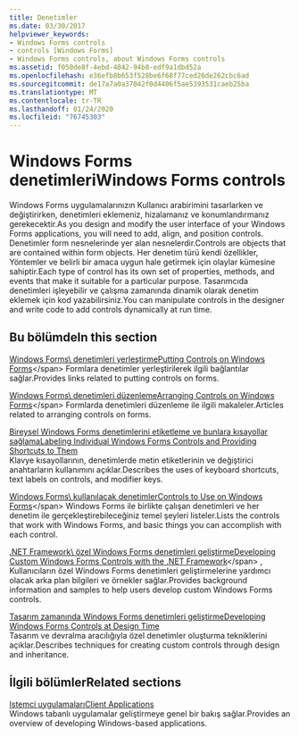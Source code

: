 ```yaml
---
title: Denetimler
ms.date: 03/30/2017
helpviewer_keywords:
- Windows Forms controls
- controls [Windows Forms]
- Windows Forms controls, about Windows Forms controls
ms.assetid: f050de8f-4ebd-4042-94b8-edf9a1dbd52a
ms.openlocfilehash: e36efb8b653f528be6f68f77ced26de262cbc6ad
ms.sourcegitcommit: de17a7a0a37042f0d4406f5ae5393531caeb25ba
ms.translationtype: MT
ms.contentlocale: tr-TR
ms.lasthandoff: 01/24/2020
ms.locfileid: "76745303"
---
```

# <a name="windows-forms-controls"></a><span data-ttu-id="a51ef-102">Windows Forms denetimleri</span><span class="sxs-lookup"><span data-stu-id="a51ef-102">Windows Forms controls</span></span>

<span data-ttu-id="a51ef-103">Windows Forms uygulamalarınızın Kullanıcı arabirimini tasarlarken ve değiştirirken, denetimleri eklemeniz, hizalamanız ve konumlandırmanız gerekecektir.</span><span class="sxs-lookup"><span data-stu-id="a51ef-103">As you design and modify the user interface of your Windows Forms applications, you will need to add, align, and position controls.</span></span> <span data-ttu-id="a51ef-104">Denetimler form nesnelerinde yer alan nesnelerdir.</span><span class="sxs-lookup"><span data-stu-id="a51ef-104">Controls are objects that are contained within form objects.</span></span> <span data-ttu-id="a51ef-105">Her denetim türü kendi özellikler, Yöntemler ve belirli bir amaca uygun hale getirmek için olaylar kümesine sahiptir.</span><span class="sxs-lookup"><span data-stu-id="a51ef-105">Each type of control has its own set of properties, methods, and events that make it suitable for a particular purpose.</span></span> <span data-ttu-id="a51ef-106">Tasarımcıda denetimleri işleyebilir ve çalışma zamanında dinamik olarak denetim eklemek için kod yazabilirsiniz.</span><span class="sxs-lookup"><span data-stu-id="a51ef-106">You can manipulate controls in the designer and write code to add controls dynamically at run time.</span></span>

## <a name="in-this-section"></a><span data-ttu-id="a51ef-107">Bu bölümde</span><span class="sxs-lookup"><span data-stu-id="a51ef-107">In this section</span></span>

<span data-ttu-id="a51ef-108">[Windows Forms\ denetimleri yerleştirme](putting-controls-on-windows-forms.md)</span><span class="sxs-lookup"><span data-stu-id="a51ef-108">[Putting Controls on Windows Forms](putting-controls-on-windows-forms.md)\</span></span>
<span data-ttu-id="a51ef-109">Formlara denetimler yerleştirilerek ilgili bağlantılar sağlar.</span><span class="sxs-lookup"><span data-stu-id="a51ef-109">Provides links related to putting controls on forms.</span></span>

<span data-ttu-id="a51ef-110">[Windows Forms\ denetimleri düzenleme](how-to-align-multiple-controls-on-windows-forms.md)</span><span class="sxs-lookup"><span data-stu-id="a51ef-110">[Arranging Controls on Windows Forms](how-to-align-multiple-controls-on-windows-forms.md)\</span></span>
<span data-ttu-id="a51ef-111">Formlarda denetimleri düzenleme ile ilgili makaleler.</span><span class="sxs-lookup"><span data-stu-id="a51ef-111">Articles related to arranging controls on forms.</span></span>

<span data-ttu-id="a51ef-112">[Bireysel Windows Forms denetimlerini etiketleme ve bunlara kısayollar sağlama](labeling-individual-windows-forms-controls-and-providing-shortcuts-to-them.md)</span><span class="sxs-lookup"><span data-stu-id="a51ef-112">[Labeling Individual Windows Forms Controls and Providing Shortcuts to Them](labeling-individual-windows-forms-controls-and-providing-shortcuts-to-them.md)</span></span>\
<span data-ttu-id="a51ef-113">Klavye kısayollarının, denetimlerde metin etiketlerinin ve değiştirici anahtarların kullanımını açıklar.</span><span class="sxs-lookup"><span data-stu-id="a51ef-113">Describes the uses of keyboard shortcuts, text labels on controls, and modifier keys.</span></span>

<span data-ttu-id="a51ef-114">[Windows Forms\ kullanılacak denetimler](controls-to-use-on-windows-forms.md)</span><span class="sxs-lookup"><span data-stu-id="a51ef-114">[Controls to Use on Windows Forms](controls-to-use-on-windows-forms.md)\</span></span>
<span data-ttu-id="a51ef-115">Windows Forms ile birlikte çalışan denetimleri ve her denetim ile gerçekleştirebileceğiniz temel şeyleri listeler.</span><span class="sxs-lookup"><span data-stu-id="a51ef-115">Lists the controls that work with Windows Forms, and basic things you can accomplish with each control.</span></span>

<span data-ttu-id="a51ef-116">[.NET Framework\ özel Windows Forms denetimleri geliştirme](developing-custom-windows-forms-controls.md)</span><span class="sxs-lookup"><span data-stu-id="a51ef-116">[Developing Custom Windows Forms Controls with the .NET Framework](developing-custom-windows-forms-controls.md)\</span></span>
<span data-ttu-id="a51ef-117">, Kullanıcıların özel Windows Forms denetimleri geliştirmelerine yardımcı olacak arka plan bilgileri ve örnekler sağlar.</span><span class="sxs-lookup"><span data-stu-id="a51ef-117">Provides background information and samples to help users develop custom Windows Forms controls.</span></span>

<span data-ttu-id="a51ef-118">[Tasarım zamanında Windows Forms denetimleri geliştirme](developing-windows-forms-controls-at-design-time.md)</span><span class="sxs-lookup"><span data-stu-id="a51ef-118">[Developing Windows Forms Controls at Design Time](developing-windows-forms-controls-at-design-time.md)</span></span>\
<span data-ttu-id="a51ef-119">Tasarım ve devralma aracılığıyla özel denetimler oluşturma tekniklerini açıklar.</span><span class="sxs-lookup"><span data-stu-id="a51ef-119">Describes techniques for creating custom controls through design and inheritance.</span></span>

## <a name="related-sections"></a><span data-ttu-id="a51ef-120">İlgili bölümler</span><span class="sxs-lookup"><span data-stu-id="a51ef-120">Related sections</span></span>

<span data-ttu-id="a51ef-121">[Istemci uygulamaları](../../develop-client-apps.md)</span><span class="sxs-lookup"><span data-stu-id="a51ef-121">[Client Applications](../../develop-client-apps.md)</span></span>\
<span data-ttu-id="a51ef-122">Windows tabanlı uygulamalar geliştirmeye genel bir bakış sağlar.</span><span class="sxs-lookup"><span data-stu-id="a51ef-122">Provides an overview of developing Windows-based applications.</span></span>
